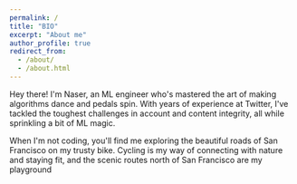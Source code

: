 ```yaml
---
permalink: /
title: "BIO"
excerpt: "About me"
author_profile: true
redirect_from: 
  - /about/
  - /about.html
---
```

Hey there! I'm Naser, an ML engineer who's mastered the art of making algorithms dance and pedals spin. With years of experience at Twitter, I've tackled the toughest challenges in account and content integrity, all while sprinkling a bit of ML magic.

When I'm not coding, you'll find me exploring the beautiful roads of San Francisco on my trusty bike. Cycling is my way of connecting with nature and staying fit, and the scenic routes north of San Francisco are my playground

